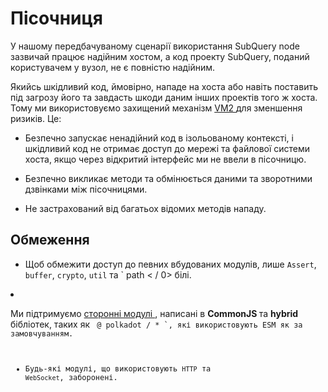 # Пісочниця

У нашому передбачуваному сценарії використання SubQuery node зазвичай працює надійним хостом, а код проекту SubQuery, поданий користувачем у вузол, не є повністю надійним.

Якийсь шкідливий код, ймовірно, нападе на хоста або навіть поставить під загрозу його та завдасть шкоди даним інших проектів того ж хоста. Тому ми використовуємо захищений механізм [ VM2 ](https://www.npmjs.com/package/vm2) для зменшення ризиків. Це:

- Безпечно запускає ненадійний код в ізольованому контексті, і шкідливий код не отримає доступ до мережі та файлової системи хоста, якщо через відкритий інтерфейс ми не ввели в пісочницю.

- Безпечно викликає методи та обмінюється даними та зворотними дзвінками між пісочницями.

- Не застрахований від багатьох відомих методів нападу.


## Обмеження

- Щоб обмежити доступ до певних вбудованих модулів, лише ` Assert `, ` buffer `, ` crypto `, ` util ` та ` path < / 0> білі.</p></li>
<li><p spaces-before="0">Ми підтримуємо <a href="../create/mapping.md#third-party-libraries"> сторонні модулі </a>, написані в <strong x-id="1"> CommonJS </strong> та <strong x-id="1"> hybrid </strong> бібліотек, таких як <code> @ polkadot / * `, які використовують ESM як за замовчуванням.

- Будь-які модулі, що використовують ` HTTP ` та ` WebSocket `, заборонені.
